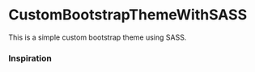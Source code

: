 # CustomBootstrapThemeWithSASS
This is a simple custom bootstrap theme using SASS.

<h3>Inspiration </h3?
https://www.youtube.com/watch?v=pB7EwxwSfVk
